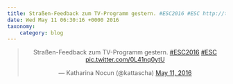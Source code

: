 ```yaml
---
title: Straßen-Feedback zum TV-Programm gestern. #ESC2016 #ESC http://twitter.com/kattascha/status/730277513570750464/photo/1
date: Wed May 11 06:30:16 +0000 2016
taxonomy:
    category: blog
---
```

<blockquote class="twitter-tweet" align="center"><p lang="de" dir="ltr">Straßen-Feedback zum TV-Programm gestern. <a href="https://twitter.com/hashtag/ESC2016?src=hash">#ESC2016</a> <a href="https://twitter.com/hashtag/ESC?src=hash">#ESC</a> <a href="http://twitter.com/kattascha/status/730277513570750464/photo/1">pic.twitter.com/0L41nq0ytU</a></p>&mdash; Katharina Nocun (@kattascha) <a href="https://twitter.com/kattascha/status/730277513570750464">May 11, 2016</a></blockquote>
